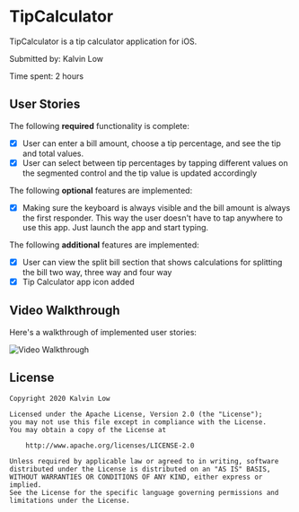 # TipCalculator

TipCalculator is a tip calculator application for iOS.

Submitted by: Kalvin Low

Time spent: 2 hours

## User Stories

The following **required** functionality is complete:

* [x] User can enter a bill amount, choose a tip percentage, and see the tip and total values.
* [x] User can select between tip percentages by tapping different values on the segmented control and the tip value is updated accordingly

The following **optional** features are implemented:

* [x] Making sure the keyboard is always visible and the bill amount is always the first responder. This way the user doesn't have to tap anywhere to use this app. Just launch the app and start typing.

The following **additional** features are implemented:

- [x] User can view the split bill section that shows calculations for splitting the bill two way, three way and four way
- [x] Tip Calculator app icon added

## Video Walkthrough

Here's a walkthrough of implemented user stories:

<img src='http://g.recordit.co/81FX3aJbzu.gif' title='Video Walkthrough' width='' alt='Video Walkthrough' />

## License

    Copyright 2020 Kalvin Low

    Licensed under the Apache License, Version 2.0 (the "License");
    you may not use this file except in compliance with the License.
    You may obtain a copy of the License at

        http://www.apache.org/licenses/LICENSE-2.0

    Unless required by applicable law or agreed to in writing, software
    distributed under the License is distributed on an "AS IS" BASIS,
    WITHOUT WARRANTIES OR CONDITIONS OF ANY KIND, either express or implied.
    See the License for the specific language governing permissions and
    limitations under the License.

